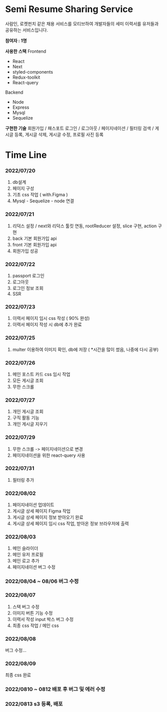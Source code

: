 # Semi Resume Sharing Service

사람인, 로켓펀치 같은 채용 서비스를 모티브하여 개발자들의 세미 이력서를 유저들과 공유하는 서비스입니다.

**참여자 : 1명**


**사용한 스택**
Frontend
- React
- Next 
- styled-components
- Redux-toolkit
- React-query

Backend
- Node
- Express
- Mysql
- Sequelize

**구현한 기술**
회원가입 / 패스포트 로그인 / 로그아웃 /
페이지네이션 / 필터링 검색 /
게시글 등록, 게시글 삭제, 게시글 수정, 프로필 사진 등록


# Time Line
### 2022/07/20
1. db설계
2. 페이지 구성
3. 기초 css 작업 ( with.Figma )
4. Mysql - Sequelize - node 연결

### 2022/07/21
1. 리덕스 설정 / next와 리덕스 툴킷 연동, rootReducer 설정, slice 구현, action 구현
2. back 기본 회원가입 api
3. front 기본 회원가입 api
4. 회원가입 성공

### 2022/07/22
1. passport 로그인
2. 로그아웃
3. 로그인 정보 조회
4. SSR

### 2022/07/23
1. 이력서 페이지 임시 css 작성 ( 90% 완성)
2. 이력서 페이지 작성 시 db에 추가 완료 

### 2022/07/25
1. multer 이용하여 이미지 확인, db에 저장 ( *시간을 많이 썼음, 나중에 다시 공부)

### 2022/07/26
1. 메인 포스트 카드 css 임시 작업
2. 모든 게시글 조회
3. 무한 스크롤

### 2022/07/27
1. 개인 게시글 조회
2. 구직 활동 기능
3. 개인 게시글 지우기

### 2022/07/29
1. 무한 스크롤 -> 페이지네이션으로 변경
2. 페이지네이션을 위한 react-query 사용

### 2022/07/31
1. 필터링 추가

### 2022/08/02
1. 페이지네이션 업데이트
2. 게시글 상세 페이지 Figma 작업
3. 게시글 상세 페이지 정보 받아오기 완료
4. 게시글 상세 페이지 임시 css 작업, 받아온 정보 브라우저에 출력

### 2022/08/03
1. 메인 슬라이더
2. 메인 유저 프로필
3. 메인 로고 추가
4. 페이지네이션 버그 수정

### 2022/08/04 ~ 08/06 버그 수정

### 2022/08/07
1. 스택 버그 수정
2. 이미지 버튼 기능 수정
3. 이력서 작성 input 박스 버그 수정
4. 최종 css 작업 / 메인 css

### 2022/08/08
버그 수정...

### 2022/08/09
최종 css 완료

### 2022/0810 ~ 0812 배포 후 버그 및 에러 수정
### 2022/0813 s3 등록, 배포



